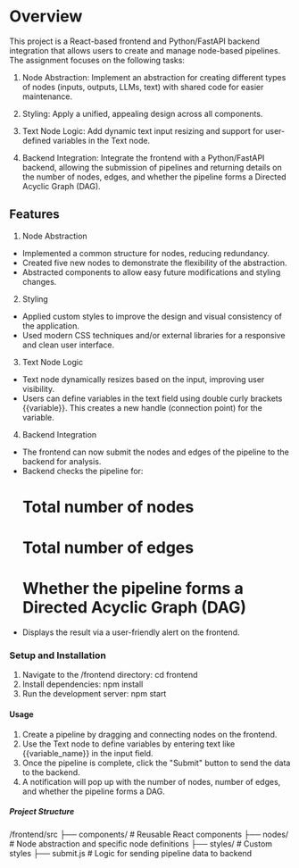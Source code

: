 # Overview

This project is a React-based frontend and Python/FastAPI backend integration that allows users to create and manage node-based pipelines. The assignment focuses on the following tasks:

1. Node Abstraction: Implement an abstraction for creating different types of nodes (inputs, outputs, LLMs, text) with shared code for easier maintenance.

2. Styling: Apply a unified, appealing design across all components.

3. Text Node Logic: Add dynamic text input resizing and support for user-defined variables in the Text node.

4. Backend Integration: Integrate the frontend with a Python/FastAPI backend, allowing the submission of pipelines and returning details on the number of nodes, edges, and whether the pipeline forms a Directed Acyclic Graph (DAG).

## Features

1. Node Abstraction
- Implemented a common structure for nodes, reducing redundancy.
- Created five new nodes to demonstrate the flexibility of the abstraction.
- Abstracted components to allow easy future modifications and styling changes.

2. Styling
- Applied custom styles to improve the design and visual consistency of the application.
- Used modern CSS techniques and/or external libraries for a responsive and clean user interface.

3. Text Node Logic
- Text node dynamically resizes based on the input, improving user visibility.
- Users can define variables in the text field using double curly brackets {{variable}}. This creates a new handle (connection point) for the variable.

4. Backend Integration
- The frontend can now submit the nodes and edges of the pipeline to the backend for analysis.
- Backend checks the pipeline for:
    # Total number of nodes
    # Total number of edges
    # Whether the pipeline forms a Directed Acyclic Graph (DAG)
- Displays the result via a user-friendly alert on the frontend.

### Setup and Installation

1. Navigate to the /frontend directory: cd frontend
2. Install dependencies: npm install
3. Run the development server: npm start

#### Usage

1. Create a pipeline by dragging and connecting nodes on the frontend.
2. Use the Text node to define variables by entering text like {{variable_name}} in the input field.
3. Once the pipeline is complete, click the "Submit" button to send the data to the backend.
4. A notification will pop up with the number of nodes, number of edges, and whether the pipeline forms a DAG.

##### Project Structure

/frontend/src
  ├── components/        # Reusable React components
  ├── nodes/             # Node abstraction and specific node definitions
  ├── styles/            # Custom styles
  ├── submit.js          # Logic for sending pipeline data to backend